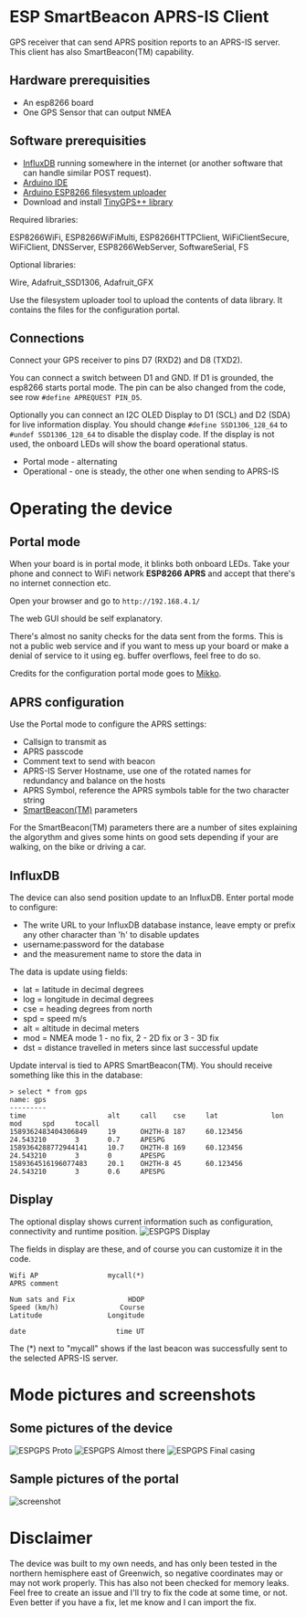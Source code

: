 # ESP SmartBeacon APRS-IS Client
GPS receiver that can send APRS position reports to an APRS-IS server. This client has also SmartBeacon(TM) capability.

## Hardware prerequisities
- An esp8266 board
- One GPS Sensor that can output NMEA

## Software prerequisities
- [InfluxDB](https://www.influxdata.com/) running somewhere in the internet
(or another software that can handle similar POST request).
- [Arduino IDE](https://www.arduino.cc/en/main/software)
- [Arduino ESP8266 filesystem uploader](https://github.com/esp8266/arduino-esp8266fs-plugin)
- Download and install [TinyGPS++ library](http://arduiniana.org/libraries/tinygpsplus/)

Required libraries:

ESP8266WiFi, ESP8266WiFiMulti,  ESP8266HTTPClient, WiFiClientSecure, WiFiClient, DNSServer, ESP8266WebServer, SoftwareSerial, FS

Optional libraries:

Wire, Adafruit_SSD1306, Adafruit_GFX

Use the filesystem uploader tool to upload the contents of data library. It contains the files for
the configuration portal.

## Connections
Connect your GPS receiver to pins D7 (RXD2) and D8 (TXD2). 

You can connect a switch between D1 and GND. If D1 is grounded, the esp8266 starts portal mode. The pin can be
also changed from the code, see row `#define APREQUEST PIN_D5`.

Optionally you can connect an I2C OLED Display to D1 (SCL) and D2 (SDA) for live information display. 
You should change `#define SSD1306_128_64` to `#undef SSD1306_128_64` to disable the display code. If the display is not used,
the onboard LEDs will show the board operational status.
- Portal mode - alternating
- Operational - one is steady, the other one when sending to APRS-IS

# Operating the device

## Portal mode
When your board is in portal mode, it blinks both onboard LEDs. Take your phone and connect to WiFi network 
**ESP8266 APRS** and accept that there's no internet connection etc.

Open your browser and go to `http://192.168.4.1/`

The web GUI should be self explanatory.

There's almost no sanity checks for the data sent from the forms. This is not a public web service and if you
want to mess up your board or make a denial of service to it using eg. buffer overflows, feel free to do so.

Credits for the configuration portal mode goes to [Mikko](https://github.com/oh2mp/).

## APRS configuration
Use the Portal mode to configure the APRS settings:
- Callsign to transmit as
- APRS passcode
- Comment text to send with beacon
- APRS-IS Server Hostname, use one of the rotated names for redundancy and balance on the hosts
- APRS Symbol, reference the APRS symbols table for the two character string
- [SmartBeacon(TM)](http://www.hamhud.net/hh2/smartbeacon.html) parameters

For the SmartBeacon(TM) parameters there are a number of sites explaining the algorythm and gives some hints on good sets depending if your are walking, on the bike or driving a car. 

## InfluxDB
The device can also send position update to an InfluxDB. Enter portal mode to configure:
- The write URL to your InfluxDB database instance, leave empty or prefix any other character than 'h' to disable updates
- username:password for the database
- and the measurement name to store the data in

The data is update using fields:
- lat = latitude in decimal degrees
- log = longitude in decimal degrees
- cse = heading degrees from north
- spd = speed m/s
- alt = altitude in decimal meters
- mod = NMEA mode 1 - no fix, 2 - 2D fix or 3 - 3D fix
- dst = distance travelled in meters since last successful update

Update interval is tied to APRS SmartBeacon(TM). You should receive something like this in the database:

```
> select * from gps
name: gps
---------
time                    alt     call    cse     lat             lon             mod     spd     tocall
1589362483404306849     19      OH2TH-8 187     60.123456       24.543210       3       0.7     APESPG
1589364288772944141     10.7    OH2TH-8 169     60.123456       24.543210       3       0       APESPG
1589364516196077483     20.1    OH2TH-8 45      60.123456       24.543210       3       0.6     APESPG
```

## Display
The optional display shows current information such as configuration, connectivity and runtime position.
![ESPGPS Display](s/ESPGPS-display.jpg)

The fields in display are these, and of course you can customize it in the code.
```
Wifi AP                 mycall(*)
APRS comment

Num sats and Fix             HDOP
Speed (km/h)               Course
Latitude                Longitude 

date                      time UT
```

The (*) next to "mycall" shows if the last beacon was successfully sent to the selected APRS-IS server.

# Mode pictures and screenshots

## Some pictures of the device
![ESPGPS Proto](s/ESPGPS-proto.jpg)
![ESPGPS Almost there](s/ESPGPS-almost.jpg)
![ESPGPS Final casing](s/ESPGPS-final.jpg)

## Sample pictures of the portal
![screenshot](s/screenshot.jpg)

# Disclaimer
The device was built to my own needs, and has only been tested in the northern hemisphere east of Greenwich, so negative coordinates may or may not work properly. This has also not been checked for memory leaks. Feel free to create an issue and I'll try to fix the code at some time, or not. Even better if you have a fix, let me know and I can import the fix.
